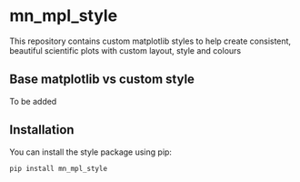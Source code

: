 # mn_mpl_style

This repository contains custom matplotlib styles to help create consistent, beautiful scientific plots with custom layout, style and colours

## Base matplotlib vs custom style

To be added

## Installation

You can install the style package using pip:

```bash
pip install mn_mpl_style
